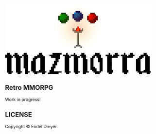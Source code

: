<img src="logo.png?raw=true" />

## Retro MMORPG

Work in progress!

## LICENSE

Copyright © Endel Dreyer
